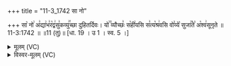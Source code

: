 +++
title = "11-3_1742 सा नो"

+++
सा꣡ नो꣢ अ꣣द्या꣢भ꣣र꣡द्व꣢सु꣣कव्यु꣢꣯च्छा दुहितर्दिवः। यो꣢꣫ व्यौच्छः꣣ स꣡ही꣢यसि स꣣त्य꣡श्र꣢वसि वो꣣य्ये꣡ सुजा꣢꣯ते꣣ अ꣡श्व꣢सूनृते ॥ 11-3:1742 ॥ ॥11 (तु)॥ [धा. 19 । उ 1 । स्व. 5 ।]

<details><summary>मूलम् (VC)</summary>

सा꣡ नो꣢ अ꣣द्या꣢भ꣣र꣡द्व꣢सु꣣꣬र्व्यु꣢꣯च्छा दुहितर्दिवः । यो꣢꣫ व्यौच्छः꣣ स꣡ही꣢यसि स꣣त्य꣡श्र꣢वसि वा꣣य्ये꣡ सुजा꣢꣯ते꣣ अ꣡श्व꣢सूनृते ॥१७४२॥
</details>

<details><summary>विस्वर-मूलम् (VC)</summary>

सा नो अद्याभरद्वसुर्व्युच्छा दुहितर्दिवः । यो व्यौच्छः सहीयसि सत्यश्रवसि वाय्ये सुजाते अश्वसूनृते ॥१७४२॥
</details>